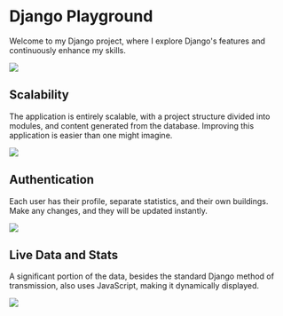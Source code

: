 # Django Playground
Welcome to my Django project, where I explore Django's features and continuously enhance my skills.

![](https://i.imgur.com/nPpeo2w.png)


## Scalability
The application is entirely scalable, with a project structure divided into modules, and content generated from the database. Improving this application is easier than one might imagine.

![](https://i.imgur.com/cW13cpq.png)


## Authentication
Each user has their profile, separate statistics, and their own buildings. Make any changes, and they will be updated instantly.

![](https://i.imgur.com/XUiejwg.png)


## Live Data and Stats
A significant portion of the data, besides the standard Django method of transmission, also uses JavaScript, making it dynamically displayed.

![](https://i.imgur.com/OgGI7Ew.png)
